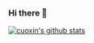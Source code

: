 ### Hi there 👋

<!--
**cuoxin/cuoxin** is a ✨ _special_ ✨ repository because its `README.md` (this file) appears on your GitHub profile.

Here are some ideas to get you started:

- 🔭 I’m currently working on ...
- 🌱 I’m currently learning ...
- 👯 I’m looking to collaborate on ...
- 🤔 I’m looking for help with ...
- 💬 Ask me about ...
- 📫 How to reach me: ...
- 😄 Pronouns: ...
- ⚡ Fun fact: ...
-->

[![cuoxin's github stats](https://github-readme-stats.vercel.app/api?username=cuoxin)](https://github.com/anuraghazra/github-readme-stats)
